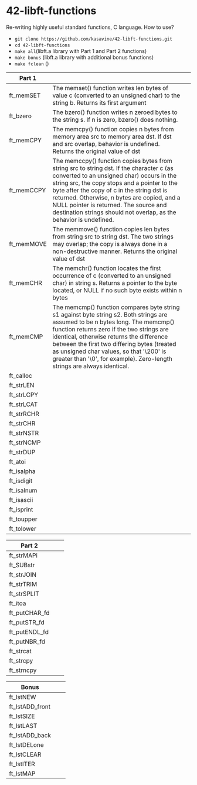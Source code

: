 # 42-libft-functions
Re-writing highly useful standard functions, C language.
How to use?
- `git clone https://github.com/kasavine/42-libft-functions.git`
- `cd 42-libft-functions`
- `make all`(libft.a library with Part 1 and Part 2 functions)
- `make bonus` (libft.a library with additional bonus functions)
- `make fclean` ()

| Part 1  |||
|---|---|---|
|ft_memSET|The memset() function writes len bytes of value c (converted to an unsigned char) to the string b. Returns its first argument||
|ft_bzero|The bzero() function writes n zeroed bytes to the string s.  If n is zero, bzero() does nothing.||
|ft_memCPY|The memcpy() function copies n bytes from memory area src to memory area dst. If dst and src overlap, behavior is undefined. Returns the original value of dst||
|ft_memCCPY|The memccpy() function copies bytes from string src to string dst. If the character c (as converted to an unsigned char) occurs in the string src, the copy stops and a pointer to the byte after the copy of c in the string dst is returned.  Otherwise, n bytes are copied, and a NULL pointer is returned. The source and destination strings should not overlap, as the behavior is undefined.||
|ft_memMOVE|The memmove() function copies len bytes from string src to string dst. The two strings may overlap; the copy is always done in a non-destructive manner. Returns the original value of dst||
|ft_memCHR|The memchr() function locates the first occurrence of c (converted to an unsigned char) in string s. Returns a pointer to the byte located, or NULL if no such byte exists within n bytes||
| ft_memCMP |The memcmp() function compares byte string s1 against byte string s2. Both strings are assumed to be n bytes long. The memcmp() function returns zero if the two strings are identical, otherwise returns the difference between the first two differing bytes (treated as unsigned char values, so that '\200' is greater than '\0', for example).  Zero-length strings are always identical.||
| ft_calloc |||
| ft_strLEN |||
| ft_strLCPY |||
| ft_strLCAT |||
| ft_strRCHR ||| 
| ft_strCHR |||
| ft_strNSTR |||
| ft_strNCMP |||
| ft_strDUP |||
| ft_atoi |||
| ft_isalpha |||
| ft_isdigit |||
| ft_isalnum |||
| ft_isascii |||
| ft_isprint |||
| ft_toupper |||
| ft_tolower |||


| Part 2 |||
|---|---|---|
| ft_strMAPi |||
| ft_SUBstr |||
| ft_strJOIN |||
| ft_strTRIM |||
| ft_strSPLIT |||
| ft_itoa |||
| ft_putCHAR_fd |||
| ft_putSTR_fd |||
| ft_putENDL_fd |||
| ft_putNBR_fd |||
| ft_strcat	|||
| ft_strcpy |||
| ft_strncpy |||


|  Bonus |||
|---|---|---|
| ft_lstNEW |||
| ft_lstADD_front |||
| ft_lstSIZE |||
| ft_lstLAST |||
| ft_lstADD_back |||
| ft_lstDELone |||
| ft_lstCLEAR |||
| ft_lstITER |||
| ft_lstMAP |||
